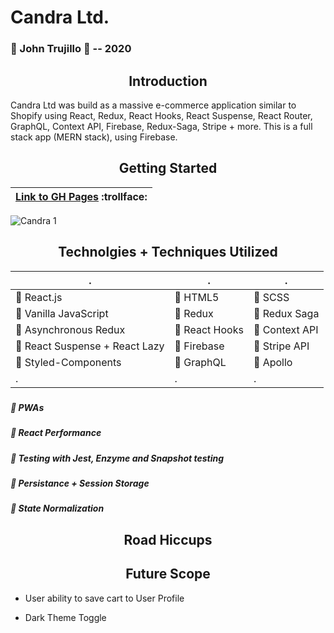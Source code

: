 # Candra Ltd.
### :large_blue_circle: John Trujillo :large_blue_circle: -- 2020

<h2 align="center">Introduction</h2>

Candra Ltd was build as a massive e-commerce application similar to Shopify using React, Redux, React Hooks, React Suspense, React Router, GraphQL, Context API, Firebase, Redux-Saga, Stripe + more. This is a full stack app (MERN stack), using Firebase.


<h2 align="center">Getting Started</h2>

| [Link to GH Pages](https://#/) :trollface: | 
| ------------ |

![Candra 1](https://#)

<h2 align="center">Technolgies + Techniques Utilized</h2>

| . | . | . |
| ------------ | ------------ | ------------ |
| :small_blue_diamond: React.js | :small_blue_diamond: HTML5 | :small_blue_diamond: SCSS |
| :small_blue_diamond: Vanilla JavaScript | :small_blue_diamond: Redux | :small_blue_diamond: Redux Saga |
| :small_blue_diamond: Asynchronous Redux | :small_blue_diamond: React Hooks | :small_blue_diamond: Context API |
| :small_blue_diamond: React Suspense + React Lazy | :small_blue_diamond: Firebase | :small_blue_diamond: Stripe API |
| :small_blue_diamond: Styled-Components | :small_blue_diamond: GraphQL | :small_blue_diamond: Apollo |
| . | . | . |

##### 

##### 

##### 

##### 

##### 

##### 

##### 

##### 

##### 

##### :small_blue_diamond: PWAs

##### :small_blue_diamond: React Performance

##### :small_blue_diamond: Testing with Jest, Enzyme and Snapshot testing

##### :small_blue_diamond: Persistance + Session Storage

##### :small_blue_diamond: State Normalization


<h2 align="center">Road Hiccups</h2>



<h2 align="center">Future Scope</h2>

- User ability to save cart to User Profile

- Dark Theme Toggle
